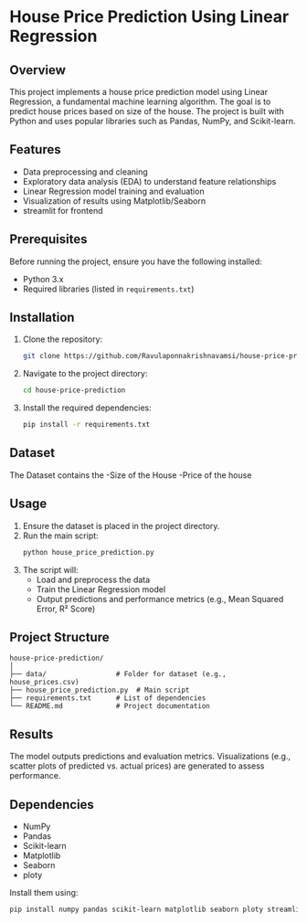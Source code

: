 
# House Price Prediction Using Linear Regression

## Overview
This project implements a house price prediction model using Linear Regression, a fundamental machine learning algorithm. The goal is to predict house prices based on size of the house. The project is built with Python and uses popular libraries such as Pandas, NumPy, and Scikit-learn.

## Features
- Data preprocessing and cleaning
- Exploratory data analysis (EDA) to understand feature relationships
- Linear Regression model training and evaluation
- Visualization of results using Matplotlib/Seaborn
- streamlit for frontend

## Prerequisites
Before running the project, ensure you have the following installed:
- Python 3.x
- Required libraries (listed in `requirements.txt`)

## Installation
1. Clone the repository:
   ```bash
   git clone https://github.com/Ravulaponnakrishnavamsi/house-price-prediction.git
   ```
2. Navigate to the project directory:
   ```bash
   cd house-price-prediction
   ```
3. Install the required dependencies:
   ```bash
   pip install -r requirements.txt
   ```

## Dataset
The Dataset contains the 
-Size of the House
-Price of the house


## Usage
1. Ensure the dataset is placed in the project directory.
2. Run the main script:
   ```bash
   python house_price_prediction.py
   ```
3. The script will:
   - Load and preprocess the data
   - Train the Linear Regression model
   - Output predictions and performance metrics (e.g., Mean Squared Error, R² Score)

## Project Structure
```
house-price-prediction/
│
├── data/                 # Folder for dataset (e.g., house_prices.csv)
├── house_price_prediction.py  # Main script
├── requirements.txt      # List of dependencies
└── README.md             # Project documentation
```

## Results
The model outputs predictions and evaluation metrics. Visualizations (e.g., scatter plots of predicted vs. actual prices) are generated to assess performance.

## Dependencies
- NumPy
- Pandas
- Scikit-learn
- Matplotlib
- Seaborn
- ploty

Install them using:
```bash
pip install numpy pandas scikit-learn matplotlib seaborn ploty streamlit
```
